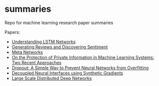 # summaries
Repo for machine learning research paper summaries

Papers:
 - [Understanding LSTM Networks](https://github.com/bumic/summaries/tree/master/understanding_lstms_networks)
 - [Generating Reviews and Discovering Sentiment](https://github.com/bumic/summaries/tree/master/generating_reviews_discovering_sentiment)
 - [Meta Networks](https://github.com/bumic/summaries/tree/master/meta_networks)
 - [On the Protection of Private Information in Machine Learning Systems: Two Recent Approaches](https://github.com/bumic/summaries/tree/master/on%20the%20protection%20of%20private%20information%20in%20machine%20learning%20systems)
 - [Dropout: A Simple Way to Prevent Neural Networks from Overfitting](https://github.com/bumic/summaries/tree/master/dropout%20a%20simple%20way%20to%20prevent%20neural%20networks%20from%20overfitting)
 - [Decoupled Neural Interfaces using Synthetic Gradients](https://github.com/bumic/summaries/tree/master/synthetic%20gradients)
 - [Large Scale Distributed Deep Networks](https://github.com/bumic/summaries/tree/master/distributed%20deep%20learning)
